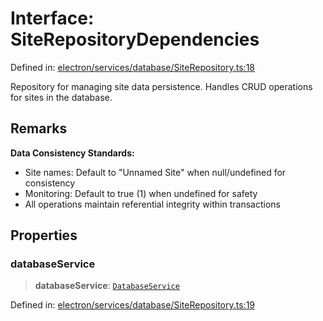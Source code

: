 # Interface: SiteRepositoryDependencies

Defined in: [electron/services/database/SiteRepository.ts:18](https://github.com/Nick2bad4u/Uptime-Watcher/blob/dca5483e793478722cd3e6e125cafcec5fc771f0/electron/services/database/SiteRepository.ts#L18)

Repository for managing site data persistence.
Handles CRUD operations for sites in the database.

## Remarks

**Data Consistency Standards:**
- Site names: Default to "Unnamed Site" when null/undefined for consistency
- Monitoring: Default to true (1) when undefined for safety
- All operations maintain referential integrity within transactions

## Properties

### databaseService

> **databaseService**: [`DatabaseService`](../../DatabaseService/classes/DatabaseService.md)

Defined in: [electron/services/database/SiteRepository.ts:19](https://github.com/Nick2bad4u/Uptime-Watcher/blob/dca5483e793478722cd3e6e125cafcec5fc771f0/electron/services/database/SiteRepository.ts#L19)
